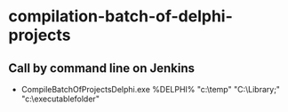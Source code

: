 # compilation-batch-of-delphi-projects

## Call by command line on Jenkins

 - CompileBatchOfProjectsDelphi.exe %DELPHI% "c:\temp" "C:\Library;" "c:\executablefolder"
